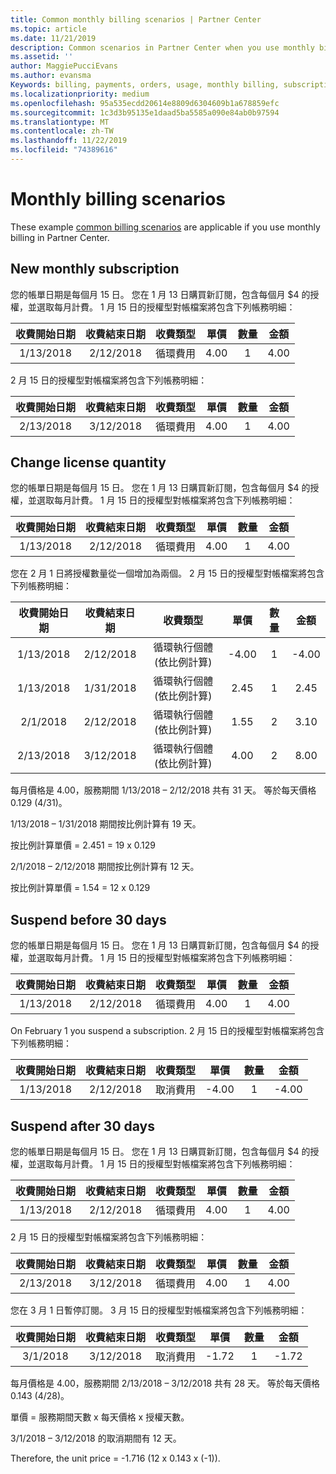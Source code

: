 ```yaml
---
title: Common monthly billing scenarios | Partner Center
ms.topic: article
ms.date: 11/21/2019
description: Common scenarios in Partner Center when you use monthly billing (such as adding new subscriptions, changing license quantity, and suspending subscriptions.)
ms.assetid: ''
author: MaggiePucciEvans
ms.author: evansma
Keywords: billing, payments, orders, usage, monthly billing, subscriptions, reconciliation file
ms.localizationpriority: medium
ms.openlocfilehash: 95a535ecdd20614e8809d6304609b1a678859efc
ms.sourcegitcommit: 1c3d3b95135e1daad5ba5585a090e84ab0b97594
ms.translationtype: MT
ms.contentlocale: zh-TW
ms.lasthandoff: 11/22/2019
ms.locfileid: "74389616"
---
```

# <a name="monthly-billing-scenarios"></a>Monthly billing scenarios

These example [common billing scenarios](common-billing-scenarios.md) are applicable if you use monthly billing in Partner Center.

## <a name="new-monthly-subscription"></a>New monthly subscription

您的帳單日期是每個月 15 日。 您在 1 月 13 日購買新訂閱，包含每個月 $4 的授權，並選取每月計費。 1 月 15 日的授權型對帳檔案將包含下列帳務明細：

|收費開始日期 |收費結束日期 |收費類型 |單價 |數量 |金額 |
|       :---:      |    :---:       | :---:      |:---:      |:---:    |:---:  |
|1/13/2018         |2/12/2018    |循環費用   |4.00       |1        |4.00 |

2 月 15 日的授權型對帳檔案將包含下列帳務明細：

|收費開始日期 |收費結束日期 |收費類型 |單價 |數量 |金額 |
|       :---:      |    :---:       | :---:      |:---:      |:---:    |:---:  |
|2/13/2018         |3/12/2018    |循環費用   |4.00       |1        |4.00 |

## <a name="change-license-quantity"></a>Change license quantity

您的帳單日期是每個月 15 日。 您在 1 月 13 日購買新訂閱，包含每個月 $4 的授權，並選取每月計費。 1 月 15 日的授權型對帳檔案將包含下列帳務明細：

|收費開始日期 |收費結束日期 |收費類型 |單價 |數量 |金額 |
|       :---:      |    :---:       | :---:      |:---:      |:---:    |:---:  |
|1/13/2018         |2/12/2018    |循環費用   |4.00       |1        |4.00    |

您在 2 月 1 日將授權數量從一個增加為兩個。 2 月 15 日的授權型對帳檔案將包含下列帳務明細：

|收費開始日期 |收費結束日期 |收費類型 |單價 |數量 |金額 |
|       :---:      |    :---:       | :---:      |:---:      |:---:    |:---:  |
| 1/13/2018        |2/12/2018    |循環執行個體 (依比例計算)   |-4.00       |1        |-4.00   |
|1/13/2018         |1/31/2018    | 循環執行個體 (依比例計算)   |2.45       |1        |2.45    |
|2/1/2018         |2/12/2018    | 循環執行個體 (依比例計算)   |1.55       |2        |3.10    |
|2/13/2018         |3/12/2018    | 循環執行個體 (依比例計算)   |4.00       |2        |8.00    |

每月價格是 4.00，服務期間 1/13/2018 – 2/12/2018 共有 31 天。 等於每天價格 0.129 (4/31)。

1/13/2018 – 1/31/2018 期間按比例計算有 19 天。

按比例計算單價 = 2.451 = 19 x 0.129

2/1/2018 – 2/12/2018 期間按比例計算有 12 天。

按比例計算單價 = 1.54 = 12 x 0.129

## <a name="suspend-before-30-days"></a>Suspend before 30 days

您的帳單日期是每個月 15 日。 您在 1 月 13 日購買新訂閱，包含每個月 $4 的授權，並選取每月計費。 1 月 15 日的授權型對帳檔案將包含下列帳務明細：

|收費開始日期 |收費結束日期 |收費類型 |單價 |數量 |金額 |
|       :---:      |    :---:       | :---:      |:---:      |:---:    |:---:  |
|1/13/2018         |2/12/2018    |循環費用   |4.00       |1        |4.00    |

On February 1 you suspend a subscription. 2 月 15 日的授權型對帳檔案將包含下列帳務明細：

|收費開始日期 |收費結束日期 |收費類型 |單價 |數量 |金額 |
|       :---:      |    :---:       | :---:      |:---:      |:---:    |:---:  |
1/13/2018|2/12/2018|取消費用|-4.00|1|-4.00

## <a name="suspend-after-30-days"></a>Suspend after 30 days

您的帳單日期是每個月 15 日。 您在 1 月 13 日購買新訂閱，包含每個月 $4 的授權，並選取每月計費。 1 月 15 日的授權型對帳檔案將包含下列帳務明細：

|收費開始日期 |收費結束日期 |收費類型 |單價 |數量 |金額 |
|       :---:      |    :---:       | :---:      |:---:      |:---:    |:---:  |
1/13/2018|2/12/2018|循環費用|4.00|1|4.00

2 月 15 日的授權型對帳檔案將包含下列帳務明細：

|收費開始日期 |收費結束日期 |收費類型 |單價 |數量 |金額 |
|       :---:      |    :---:       | :---:      |:---:      |:---:    |:---:  |
2/13/2018|3/12/2018|循環費用|4.00|1|4.00

您在 3 月 1 日暫停訂閱。 3 月 15 日的授權型對帳檔案將包含下列帳務明細：

|收費開始日期 |收費結束日期 |收費類型 |單價 |數量 |金額 |
|       :---:      |    :---:       | :---:      |:---:      |:---:    |:---:  |
3/1/2018|3/12/2018|取消費用|-1.72|1|-1.72

每月價格是 4.00，服務期間 2/13/2018 – 3/12/2018 共有 28 天。 等於每天價格 0.143 (4/28)。

單價 = 服務期間天數 x 每天價格 x 授權天數。

3/1/2018 – 3/12/2018 的取消期間有 12 天。

Therefore, the unit price = -1.716 (12 x 0.143 x (-1)).
